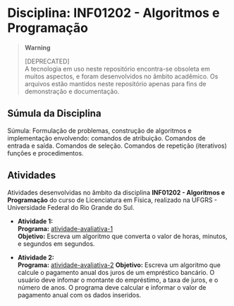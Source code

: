 # Disciplina: INF01202 - Algoritmos e Programação

> **Warning**
> 
> [DEPRECATED]  
> A tecnologia em uso neste repositório encontra-se obsoleta em muitos aspectos, e foram desenvolvidos no âmbito acadêmico. Os arquivos estão mantidos neste repositório apenas para fins de demonstração e documentação. 

## Súmula da Disciplina

Súmula: Formulação de problemas, construção de algoritmos e implementação envolvendo: comandos de atribuição. Comandos de entrada e saída. Comandos de seleção. Comandos de repetição (iterativos) funções e procedimentos. 

## Atividades

Atividades desenvolvidas no âmbito da disciplina **INF01202 - Algoritmos e Programação** do curso de Licenciatura em Física, realizado na UFGRS - Universidade Federal do Rio Grande do Sul.

* **Atividade 1:**  
  **Programa:** [atividade-avaliativa-1](visualg/atividade-avaliativa-1.alg)  
  **Objetivo:** Escreva um algoritmo que converta o valor de horas, minutos, e segundos em segundos.  

* **Atividade 2:**  
  **Programa:** [atividade-avaliativa-2](visualg/atividade-avaliativa-1.alg)
  **Objetivo:** Escreva um algoritmo que calcule o pagamento anual dos juros de um empréstico bancário. O usuário deve infomar o montante do empréstimo, a taxa de juros, e o número de anos. O programa deve calcular e informar o valor de pagamento anual com os dados inseridos.

